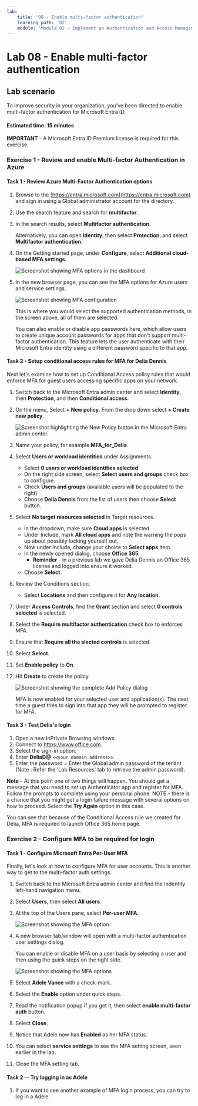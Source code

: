 ```yaml
---
lab:
    title: '08 - Enable multi-factor authentication'
    learning path: '02'
    module: 'Module 02 - Implement an Authentication and Access Management Solution'
---
```


# Lab 08 - Enable multi-factor authentication

## Lab scenario

To improve security in your organization, you've been directed to enable multi-factor authentication for Microsoft Entra ID.

#### Estimated time: 15 minutes

**IMPORTANT** - A Microsoft Entra ID Premium license is required for this exercise.

### Exercise 1 - Review and enable Multi-factor Authentication in Azure

#### Task 1 - Review Azure Multi-Factor Authentication options

1. Browse to the [https://entra.microsoft.com](https://entra.microsoft.com) and sign in using a Global administrator account for the directory.

2. Use the search feature and search for **multifactor**.

3. In the search results, select **Multifactor authentication**.

    Alternatively, you can open **Identity**, then select **Protection**, and select **Multifactor authentication**.

4. On the Getting started page, under **Configure**, select **Additional cloud-based MFA settings**.

    ![Screenshot showing MFA options in the dashboard](./media/lp2-mod1-set-additional-mfa-settings.png)

5. In the new browser page, you can see the MFA options for Azure users and service settings.

    ![Screenshot showing MFA configuration](./media/lp2-mod1-mfa-settings.png)

    This is where you would select the supported authentication methods, in the screen above, all of them are selected.

    You can also enable or disable app passwords here, which allow users to create unique account passwords for apps that don't support multi-factor authentication. This feature lets the user authenticate with their Microsoft Entra identity using a different password specific to that app.

#### Task 2 - Setup conditional access rules for MFA for Delia Dennis

Next let's examine how to set up Conditional Access policy rules that would enforce MFA for guest users accessing specific apps on your network.

1. Switch back to the Microsoft Entra admin center and select **Identity**, then **Protection**, and then **Conditional access**.

2. On the menu, Select **+ New policy**. From the drop down select **+ Create new policy**.

    ![Screenshot highlighting the New Policy button in the Microsoft Entra admin center.](./media/lp2-mod1-azure-ad-conditional-access-policy.png)

3. Name your policy, for example **MFA_for_Delia**.

4. Select **Users or workload identities** under Assignments.

    - Select **0 users or workload identities selected**  
    - On the right side screen, select **Select users and groups** check box to configure.
    - Check **Users and groups** (available users will be populated to the right)
    - Choose **Delia Dennis** from the list of users then choose **Select** button.

5. Select **No target resources selected** in Target resources.

   - In the dropdown, make sure **Cloud apps** is selected.
   - Under Include, mark **All cloud apps** and note the warning the pops up about possibly locking yourself out. 
   - Now under Include, change your choice to **Select apps** item.
   - In the newly opened dialog, choose **Office 365**.
      - **Reminder** - in a previous lab we gave Delia Dennis an Office 365 license and logged into ensure it worked.
   - Choose **Select**.

6. Review the Conditions section.

   - Select **Locations** and then configure it for **Any location**.

7. Under **Access Controls**, find the **Grant** section and select **0 controls selected** is selected.

8. Select the **Require multifactor authentication** check box to enforces MFA.

9. Ensure that **Require all the slected controls** is selected.

10. Select **Select**.

11. Set **Enable policy** to **On**.

12. Hit **Create** to create the policy.

    ![Screenshot showing the complete Add Policy dialog](./media/lp2-mod1-conditional-access-new-policy-complete.png)

    MFA is now enabled for your selected user and application(s). The next time a guest tries to sign into that app they will be prompted to register for MFA.

#### Task 3 - Test Delia's login

1. Open a new InPrivate Browsing windows.
2. Connect to https://www.office.com.
3. Select the sign-in option.
4. Enter **DeliaD@** `<<your domain address>>`.
5. Enter the password = Enter the Global admin password of the tenant (Note : Refer the 'Lab Resources' tab to retrieve the admin password).

**Note** - At this point one of two things will happen.  You should get a message that you need to set up Authenticator app and register for MFA.  Follow the prompts to complete using your personal phone.  NOTE - there is a chance that you might get a login failure message with several options on how to proceed.  Select the **Try Again** option in this case.

You can see that because of the Conditional Access rule we created for Delia, MFA is required to launch Office 365 home page.

### Exercise 2 - Configure MFA to be required for login

#### Task 1 - Configure Microsoft Entra Per-User MFA

Finally, let's look at how to configure MFA for user accounts. This is another way to get to the multi-factor auth settings.

1. Switch back to the Microsoft Entra admin center and find the Indentity left-hand navigation menu.

2. Select **Users**, then select **All users**.

3. At the top of the Users pane, select **Per-user MFA**.

   ![Screenshot showing the MFA option](./media/lp2-mod1-users-mfa.png)

4. A new browser tab/window will open with a multi-factor authentication user settings dialog.

   You can enable or disable MFA on a user basis by selecting a user and then using the quick steps on the right side.

   ![Screenshot showing the MFA options](./media/lp2-mod1-mfa-service-settings-and-users.png)

5. Select **Adele Vance** with a check-mark.
6. Select the **Enable** option under quick steps.
7. Read the notification popup if you get it, then select **enable multi-factor auth** button.
8. Select **Close**.
9. Notice that Adele now has **Enabled** as her MFA status.
10. You can select **service settings** to see the MFA setting screen, seen earlier in the lab.
11. Close the MFA setting tab.

#### Task 2 -- Try logging in as Adele

1. If you want to see another example of MFA login process, you can try to log in a Adele.
